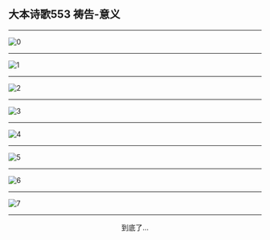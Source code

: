 
## 大本诗歌553 祷告-意义
        
<div id="aplayer0"></div>

---

<img alt="0" data-original="/data/d0553/0">

---

<img alt="1" data-original="/data/d0553/1">

---

<img alt="2" data-original="/data/d0553/2">

---

<img alt="3" data-original="/data/d0553/3">

---

<img alt="4" data-original="/data/d0553/4">

---

<img alt="5" data-original="/data/d0553/5">

---

<img alt="6" data-original="/data/d0553/6">

---

<img alt="7" data-original="/data/d0553/7">

---

<p style="text-align: center">到底了...</p>

<script src="/js/dist-view.js"></script>

<script>
MAIN.id = 'd0553';
        
const ap0 = new APlayer({
    container: document.getElementById('aplayer0'),
    volume: 1,
    loop: 'none',
    preload: 'none',
    audio: [{
        name: '大本诗歌553.mp3',
        artist: '大本诗歌',
        url: 'https://res.wx.qq.com/voice/getvoice?mediaid=MzI0NTk3MDM5M18yMjQ3NDk0NDcx',
        cover: '/favicon'
    }]
});
</script>
